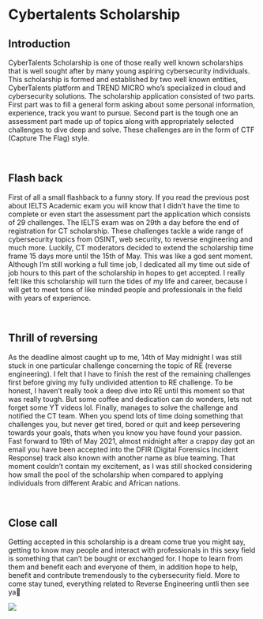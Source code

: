 # Cybertalents Scholarship


## Introduction
CyberTalents Scholarship is one of those really well known scholarships that is well sought after by many young aspiring cybersecurity individuals. This scholarship is formed and established by two well known entities, CyberTalents platform and TREND MICRO who’s specialized in cloud and cybersecurity solutions.
The scholarship application consisted of two parts. First part was to fill a general form asking about some personal information, experience, track you want to pursue. Second part is the tough one an assessment part made up of topics along with appropriately selected challenges to dive deep and solve. These challenges are in the form of CTF (Capture The Flag) style.

<br>

## Flash back
First of all a small flashback to a funny story. If you read the previous post about IELTS Academic exam you will know that I didn’t have the time to complete or even start the assessment part the application which consists of 29 challenges. The IELTS exam was on 29th a day before the end of registration for CT scholarship. These challenges tackle a wide range of cybersecurity topics from OSINT, web security, to reverse engineering and much more.
Luckily, CT moderators decided to extend the scholarship time frame 15 days more until the 15th of May. This was like a god sent moment. Although I’m still working a full time job, I dedicated all my time out side of job hours to this part of the scholarship in hopes to get accepted. I really felt like this scholarship will turn the tides of my life and career, because I will get to meet tons of like minded people and professionals in the field with years of experience.

<br>

## Thrill of reversing
As the deadline almost caught up to me, 14th of May midnight I was still stuck in one particular challenge concerning the topic of RE (reverse engineering). I felt that I have to finish the rest of the remaining challenges first before giving my fully undivided attention to RE challenge. To be honest, I haven’t really took a deep dive into RE until this moment so that was really tough. But some coffee and dedication can do wonders, lets not forget some YT videos lol. Finally, manages to solve the challenge and notified the CT team. When you spend lots of time doing something that challenges you, but never get tired, bored or quit and keep persevering towards your goals, thats when you know you have found your passion.
Fast forward to 19th of May 2021, almost midnight after a crappy day got an email you have been accepted into the DFIR (Digital Forensics Incident Response) track also known with another name as blue teaming. That moment couldn’t contain my excitement, as I was still shocked considering how small the pool of the scholarship when compared to applying individuals from different Arabic and African nations.

<br>

## Close call
Getting accepted in this scholarship is a dream come true you might say, getting to know may people and interact with professionals in this sexy field is something that can’t be bought or exchanged for. I hope to learn from them and benefit each and everyone of them, in addition hope to help, benefit and contribute tremendously to the cybersecurity field. More to come stay tuned, everything related to Reverse Engineering untli then see ya👋

![](https://media.tenor.com/Aym_VIdlRccAAAAd/meloudya-luna.gif)
